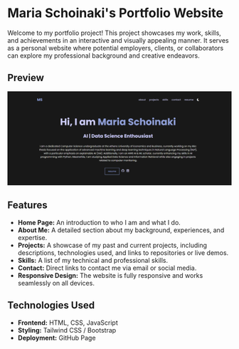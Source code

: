 # Maria Schoinaki's Portfolio Website

Welcome to my portfolio project! This project showcases my work, skills, and achievements in an interactive and visually appealing manner. It serves as a personal website where potential employers, clients, or collaborators can explore my professional background and creative endeavors.

## Preview

![imgur](https://github.com/MariaSchoinaki/Portfolio/blob/main/preview.png)

## Features

- **Home Page:** An introduction to who I am and what I do.
- **About Me:** A detailed section about my background, experiences, and expertise.
- **Projects:** A showcase of my past and current projects, including descriptions, technologies used, and links to repositories or live demos.
- **Skills:** A list of my technical and professional skills.
- **Contact:** Direct links to contact me via email or social media.
- **Responsive Design:** The website is fully responsive and works seamlessly on all devices.

## Technologies Used

- **Frontend:** HTML, CSS, JavaScript
- **Styling:** Tailwind CSS / Bootstrap
- **Deployment:** GitHub Page
